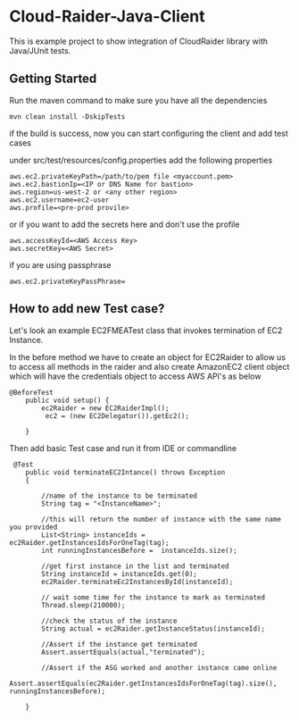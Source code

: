 # Cloud-Raider-Java-Client

This is example project to show integration of CloudRaider library with Java/JUnit tests.

## Getting Started

Run the maven command to make sure you have all the dependencies 
```
mvn clean install -DskipTests
```

if the build is success, now you can start configuring the client and add test cases

under src/test/resources/config.properties add the following properties

```
aws.ec2.privateKeyPath=/path/to/pem file <myaccount.pem>
aws.ec2.bastionIp=<IP or DNS Name for bastion>
aws.region=us-west-2 or <any other region>
aws.ec2.username=ec2-user
aws.profile=<pre-prod provile>

```
or if you want to add the secrets here and don't use the profile
```
aws.accessKeyId=<AWS Access Key>
aws.secretKey=<AWS Secret>
```
if you are using passphrase

```
aws.ec2.privateKeyPassPhrase=
```
## How to add new Test case?

Let's look an example EC2FMEATest class that invokes termination of EC2 Instance.

In the before method we have to create an object for EC2Raider to allow us to access all methods in the raider
and also create AmazonEC2 client object which will have the credentials object to access AWS API's as below
```
@BeforeTest
    public void setup() {
        ec2Raider = new EC2RaiderImpl();
         ec2 = (new EC2Delegator()).getEc2();

    }
```
Then add basic Test case and run it from IDE or commandline

````
 @Test
    public void terminateEC2Intance() throws Exception
    {
    
        //name of the instance to be terminated     
        String tag = "<InstanceName>";
        
        //this will return the number of instance with the same name you provided
        List<String> instanceIds = ec2Raider.getInstancesIdsForOneTag(tag);
        int runningInstancesBefore =  instanceIds.size();
        
        //get first instance in the list and terminated
        String instanceId = instanceIds.get(0);
        ec2Raider.terminateEc2InstancesById(instanceId);
        
        // wait some time for the instance to mark as terminated
        Thread.sleep(210000);
        
        //check the status of the instance
        String actual = ec2Raider.getInstanceStatus(instanceId);
        
        //Assert if the instance get terminated
        Assert.assertEquals(actual,"terminated");
        
        //Assert if the ASG worked and another instance came online
        Assert.assertEquals(ec2Raider.getInstancesIdsForOneTag(tag).size(), runningInstancesBefore);

    }
````
